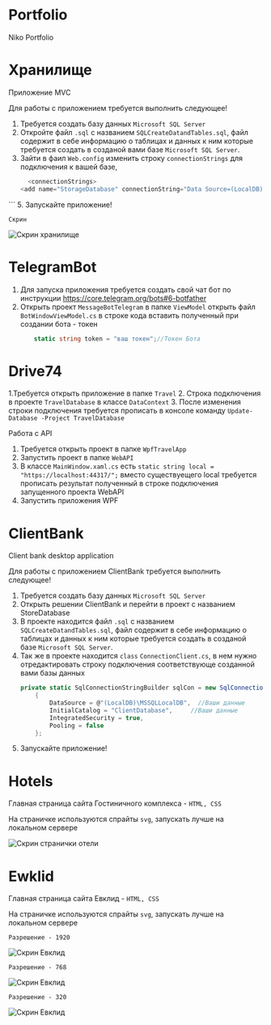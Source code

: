 # Portfolio
Niko Portfolio

# Хранилище
Приложение MVC

Для работы с приложением  требуется выполнить следующее!

1. Требуется создать базу данных `Microsoft SQL Server`
2. Откройте файл `.sql` с названием `SQLCreateDatandTables.sql`, 
   файл содержит в себе информацию о таблицах и данных к ним которые требуется 
   создать в созданой вами базе  `Microsoft SQL Server`.
3. Зайти в фаил `Web.config` изменить строку `connectionStrings` для подключения к вашей базе,
    ```C#
      <connectionStrings>
    <add name="StorageDatabase" connectionString="Data Source=(LocalDB)\MSSQLLocalDB;Initial Catalog=TreeViewData;Integrated Security=True;" providerName="System.Data.SqlClient" />
  </connectionStrings>
    ```
5. Запускайте приложение!


`Скрин`

<img src="https://github.com/nikolaynn1984/Portfolio/blob/main/MVC/scrin.png"  max-width="500" alt="Скрин хранилище">


# TelegramBot

1. Для запуска приложения требуется создать свой чат бот по инструкции https://core.telegram.org/bots#6-botfather
2. Открыть проект `MessageBotTelegram` в папке `ViewModel` открыть файл `BotWindowViewModel.cs` 
   в строке кода вставить полученный при создании бота - токен
     
```C#
       static string token = "ваш токен";//Токен Бота
```


# Drive74
1.Требуется открыть приложение в папке `Travel` 
2. Строка подключения в проекте `TravelDatabase` в классе `DataContext`
3. После изменения строки подключения требуется прописать в консоле команду `Update-Database -Project TravelDatabase`


Работа с API

1. Требуется открыть проект в папке `WpfTravelApp`
2. Запустить проект в папке `WebAPI`
2. В классе `MainWindow.xaml.cs` есть `static string local = "https://localhost:44317/";` вместо существуещего local требуется прописать результат полученный в строке подключения запущенного проекта WebAPI
4. Запустить приложения WPF


# ClientBank
Client bank desktop application

Для работы с приложением ClientBank требуется выполнить следующее!

1. Требуется создать базу данных `Microsoft SQL Server`
2. Открыть решении ClientBank и перейти в проект с названием StoreDatabase 
3. В проекте находится файл `.sql` с названием `SQLCreateDatandTables.sql`, 
   файл содержит в себе информацию о таблицах и данных к ним которые требуется 
   создать в созданой базе  `Microsoft SQL Server`.
4. Так же в проекте находится `class` `ConnectionClient.cs`, в нем нужно отредактировать 
    строку подключения соответствующе созданной вами базы данных
    ```C#
    private static SqlConnectionStringBuilder sqlCon = new SqlConnectionStringBuilder()
        {
            DataSource = @"(LocalDB)\MSSQLLocalDB",  //Ваши данные
            InitialCatalog = "ClientDatabase",     //Ваши данные
            IntegratedSecurity = true,
            Pooling = false
        };
    ```
5. Запускайте приложение!


# Hotels
Главная страница сайта Гостиничного комплекса - `HTML, CSS`

На страничке используются спрайты `svg`, запускать лучше на локальном сервере

<img src="https://github.com/nikolaynn1984/Portfolio/blob/main/hotels.png" max-width="500" alt="Скрин странички отели">


# Ewklid
Главная страница сайта Евклид - `HTML, CSS`

На страничке используются спрайты `svg`, запускать лучше на локальном сервере

`Разрешение - 1920`

<img src="https://github.com/nikolaynn1984/Portfolio/blob/main/Web-Desktop/HTML,CSS,JS/ewklid/screen/max.png" max-width="500" alt="Скрин Евклид">

`Разрешение - 768`

<img src="https://github.com/nikolaynn1984/Portfolio/blob/main/Web-Desktop/HTML,CSS,JS/ewklid/screen/768.png" max-width="350" alt="Скрин Евклид">

`Разрешение - 320`

<img src="https://github.com/nikolaynn1984/Portfolio/blob/main/Web-Desktop/HTML,CSS,JS/ewklid/screen/320.png" max-width="250" alt="Скрин Евклид">
